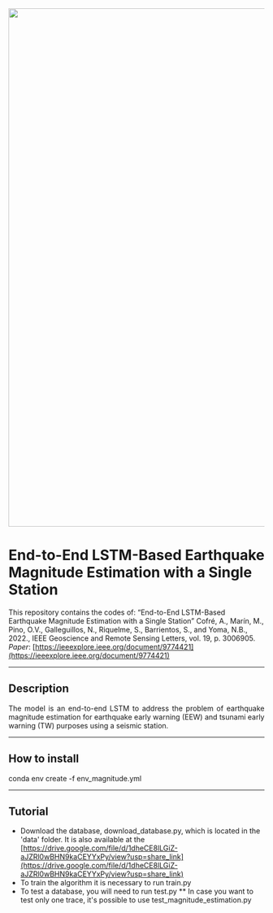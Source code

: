 <img src="http://www.lptv.cl/wp-content/uploads/2017/08/LOGO_2017_740x150.png" width="1020">

# End-to-End LSTM-Based Earthquake Magnitude Estimation with a Single Station

This repository contains the codes of: “End-to-End LSTM-Based Earthquake Magnitude Estimation with a Single Station” Cofré, A., Marín, M., Pino, O.V., Galleguillos, N., Riquelme, S., Barrientos, S., and Yoma, N.B., 2022., IEEE Geoscience and Remote Sensing Letters, vol. 19, p. 3006905.
*Paper*:   [https://ieeexplore.ieee.org/document/9774421](https://ieeexplore.ieee.org/document/9774421) 

--------------
## Description
<p align="justify"> 
The model is an end-to-end LSTM to address the problem of earthquake magnitude estimation for earthquake early warning (EEW) and tsunami early warning (TW) purposes using a seismic station.
  
 

--------------
## How to install 
  
conda env create -f env_magnitude.yml

--------------
## Tutorial
* Download the database, download_database.py, which is located in the 'data' folder. It is also available at the [https://drive.google.com/file/d/1dheCE8lLGiZ-aJZRl0wBHN9kaCEYYxPy/view?usp=share_link](https://drive.google.com/file/d/1dheCE8lLGiZ-aJZRl0wBHN9kaCEYYxPy/view?usp=share_link)
* To train the algorithm it is necessary to run train.py
* To test a database, you will need to run test.py
    ** In case you want to test only one trace, it's possible to use test_magnitude_estimation.py
  
  
  
  
  



